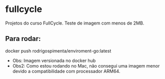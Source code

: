 # fullcycle
Projetos do curso FullCycle. Teste de imagem com menos de 2MB.

## Para rodar:

docker push rodrigospimenta/enviroment-go:latest

* Obs: Imagem versionada no docker hub
* Obs2: Como estou rodando no Mac, não consegui uma imagem menor devido a compatibilidade com processador ARM64.